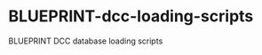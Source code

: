 BLUEPRINT-dcc-loading-scripts
=============================

BLUEPRINT DCC database loading scripts

